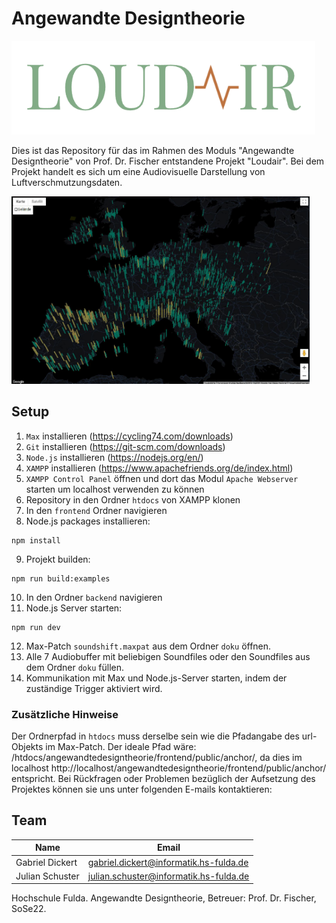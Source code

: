 # Angewandte Designtheorie

<img src="./doku/LoudAir.PNG" alt="Logo" height="150px">

Dies ist das Repository für das im Rahmen des Moduls "Angewandte Designtheorie" von Prof. Dr. Fischer entstandene Projekt "Loudair".
Bei dem Projekt handelt es sich um eine Audiovisuelle Darstellung von Luftverschmutzungsdaten.

<img src="./doku/Example.PNG" alt="Logo" height="300px">

## Setup
1. `Max` installieren (https://cycling74.com/downloads)
2. `Git` installieren (https://git-scm.com/downloads)
3. `Node.js` installieren (https://nodejs.org/en/)
4. `XAMPP` installieren (https://www.apachefriends.org/de/index.html)
5. `XAMPP Control Panel` öffnen und dort das Modul `Apache Webserver` starten um localhost verwenden zu können
6. Repository in den Ordner `htdocs` von XAMPP klonen
7. In den `frontend` Ordner navigieren
8. Node.js packages installieren:

```
npm install
```

9. Projekt builden:

```
npm run build:examples
```

10. In den Ordner `backend` navigieren
11. Node.js Server starten:

```
npm run dev
```

12. Max-Patch `soundshift.maxpat` aus dem Ordner `doku` öffnen.
13. Alle 7 Audiobuffer mit beliebigen Soundfiles oder den Soundfiles aus dem Ordner `doku` füllen.
14. Kommunikation mit Max und Node.js-Server starten, indem der zuständige Trigger aktiviert wird. 

### Zusätzliche Hinweise

Der Ordnerpfad in `htdocs` muss derselbe sein wie die Pfadangabe des url-Objekts im Max-Patch. 
Der ideale Pfad wäre: /htdocs/angewandtedesigntheorie/frontend/public/anchor/, da dies im localhost http://localhost/angewandtedesigntheorie/frontend/public/anchor/ entspricht.
Bei Rückfragen oder Problemen bezüglich der Aufsetzung des Projektes können sie uns unter folgenden E-mails kontaktieren:

## Team

| Name            | Email                                  |
| --------------- | -------------------------------------- |
| Gabriel Dickert | gabriel.dickert@informatik.hs-fulda.de |
| Julian Schuster | julian.schuster@informatik.hs-fulda.de |

Hochschule Fulda. Angewandte Designtheorie, Betreuer: Prof. Dr. Fischer, SoSe22.
